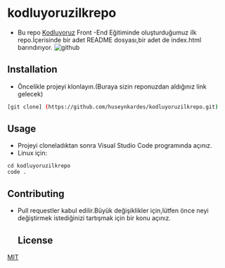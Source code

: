 # kodluyoruzilkrepo
* Bu repo [Kodluyoruz](https://www.kodluyoruz.org) Front -End Eğitiminde oluşturduğumuz ilk repo.İçerisinde bir adet README dosyası,bir adet de index.html barındırıyor.
![github](figures/github.png)


## Installation
* Öncelikle projeyi klonlayın.(Buraya sizin reponuzdan aldığınız link gelecek)
```bash
[git clone] (https://github.com/huseynkardes/kodluyoruzilkrepo.git)
```
## Usage
* Projeyi cloneladıktan sonra Visual Studio Code programında açınız.
* Linux için:
```linux
cd kodluyoruzilkrepo
code .
```
## Contributing
* Pull requestler kabul edilir.Büyük değişiklikler için,lütfen önce neyi değiştirmek istediğinizi tartışmak için bir konu açınız.
  ## License
 [MIT](https://choosealicense.com/licenses/mit/)


  
  
